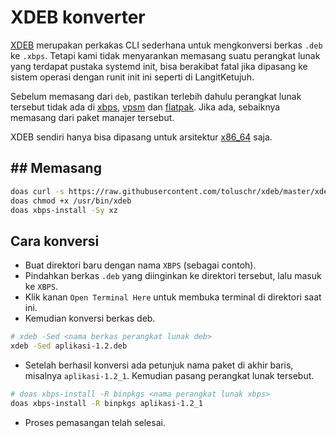 # XDEB konverter

[XDEB](https://github.com/toluschr/xdeb) merupakan perkakas CLI sederhana untuk mengkonversi berkas `.deb` ke `.xbps`. Tetapi kami tidak menyarankan memasang suatu perangkat lunak yang terdapat pustaka systemd init, bisa berakibat fatal jika dipasang ke sistem operasi dengan runit init ini seperti di LangitKetujuh.

Sebelum memasang dari `deb`, pastikan terlebih dahulu perangkat lunak tersebut tidak ada di [xbps](../../konfigurasi/paket/xbps.md), [vpsm](../../konfigurasi/paket/vpsm.md) dan [flatpak](../../konfigurasi/paket/flatpak.md). Jika ada, sebaiknya memasang dari paket manajer tersebut.

XDEB sendiri hanya bisa dipasang untuk arsitektur [x86_64](../../perbandingan/arsitektur.md) saja.

## ## Memasang

```sh
doas curl -s https://raw.githubusercontent.com/toluschr/xdeb/master/xdeb -o /usr/bin/xdeb
doas chmod +x /usr/bin/xdeb
doas xbps-install -Sy xz
```

## Cara konversi

- Buat direktori baru dengan nama `XBPS` (sebagai contoh).
- Pindahkan berkas `.deb` yang diinginkan ke direktori tersebut, lalu masuk ke `XBPS`.
- Klik kanan `Open Terminal Here` untuk membuka terminal di direktori saat ini.
- Kemudian konversi berkas deb.
```sh
# xdeb -Sed <nama berkas perangkat lunak deb>
xdeb -Sed aplikasi-1.2.deb
```
- Setelah berhasil konversi ada petunjuk nama paket di akhir baris, misalnya `aplikasi-1.2_1`. Kemudian pasang perangkat lunak tersebut.

```sh
# doas xbps-install -R binpkgs <nama perangkat lunak xbps>
doas xbps-install -R binpkgs aplikasi-1.2_1
```
- Proses pemasangan telah selesai.
